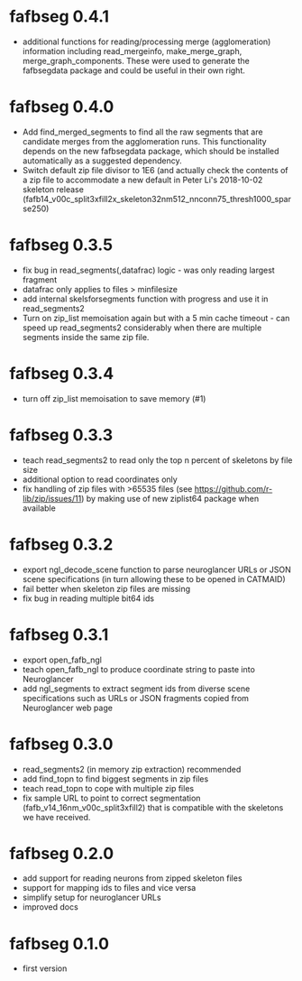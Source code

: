 # fafbseg 0.4.1

* additional functions for reading/processing merge (agglomeration) information
  including read_mergeinfo, make_merge_graph, merge_graph_components. These were
  used to generate the fafbsegdata package and could be useful in their own 
  right.

# fafbseg 0.4.0

* Add find_merged_segments to find all the raw segments that are candidate 
  merges from the agglomeration runs. This functionality depends on the new 
  fafbsegdata package, which should be installed automatically as a suggested
  dependency.
* Switch default zip file divisor to 1E6 (and actually check the contents of a 
  zip file to accommodate a new default in Peter Li's 2018-10-02 skeleton 
  release (fafb14_v00c_split3xfill2x_skeleton32nm512_nnconn75_thresh1000_sparse250)

# fafbseg 0.3.5

* fix bug in read_segments(,datafrac) logic - was only reading largest fragment
* datafrac only applies to files > minfilesize 
* add internal skelsforsegments function with progress and use it in read_segments2
* Turn on zip_list memoisation again but with a 5 min cache timeout - can speed
  up read_segments2 considerably when there are multiple segments inside the 
  same zip file.

# fafbseg 0.3.4

* turn off zip_list memoisation to save memory (#1)

# fafbseg 0.3.3

* teach read_segments2 to read only the top n percent of skeletons by file size
* additional option to read coordinates only
* fix handling of zip files with >65535 files (see https://github.com/r-lib/zip/issues/11) 
  by making use of new ziplist64 package when available

# fafbseg 0.3.2

* export ngl_decode_scene function to parse neuroglancer URLs or JSON scene
  specifications (in turn allowing these to be opened in CATMAID)
* fail better when skeleton zip files are missing
* fix bug in reading multiple bit64 ids

# fafbseg 0.3.1

* export open_fafb_ngl
* teach open_fafb_ngl to produce coordinate string to paste into Neuroglancer
* add ngl_segments to extract segment ids from diverse scene specifications such
  as URLs or JSON fragments copied from Neuroglancer web page

# fafbseg 0.3.0

* read_segments2 (in memory zip extraction) recommended
* add find_topn to find biggest segments in zip files
* teach read_topn to cope with multiple zip files
* fix sample URL to point to correct segmentation (fafb_v14_16nm_v00c_split3xfill2)
  that is compatible with the skeletons we have received.

# fafbseg 0.2.0

* add support for reading neurons from zipped skeleton files
* support for mapping ids to files and vice versa
* simplify setup for neuroglancer URLs
* improved docs

# fafbseg 0.1.0

* first version
